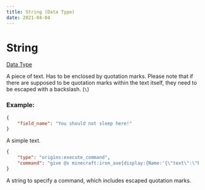```yaml
---
title: String (Data Type)
date: 2021-04-04
---
```


# String

[Data Type](../data_types.md)

A piece of text. Has to be enclosed by quotation marks. Please note that if there are supposed to be quotation marks within the text itself, they need to be escaped with a backslash. (`\`)

### Example:

```json
{
	"field_name": "You should not sleep here!"
}
```

A simple text.
<br>

```json
{
	"type": "origins:execute_command",
	"command": "give @s minecraft:iron_axe{display:{Name:'{\"text\":\"Brutal Axe\", \"italic\": false}'}}"
}
```

A string to specify a command, which includes escaped quotation marks.